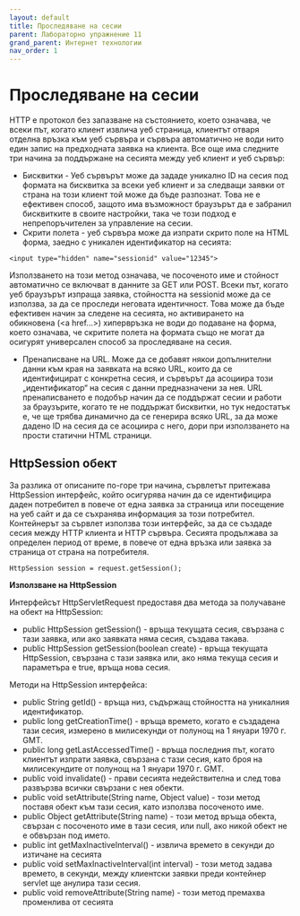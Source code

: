```yaml
---
layout: default
title: Проследяване на сесии
parent: Лабораторно упражнение 11
grand_parent: Интернет технологии
nav_order: 1
---
```


# Проследяване на сесии

HTTP е протокол без запазване на състоянието, което означава, че всеки път, когато клиент извлича уеб страница, клиентът отваря отделна връзка към уеб сървъра и сървъра автоматично не води нито един запис на предходната заявка на клиента. Все още има следните три начина за поддържане на сесията между уеб клиент и уеб сървър:

* Бисквитки - Уеб сървърът може да зададе уникално ID на сесия под формата на бисквитка за всеки уеб клиент и за следващи заявки от страна на този клиент той може да бъде разпознат. Това не е ефективен способ, защото има възможност браузърът да е забранил бисквитките в своите настройки, така че този подход е непрепоръчителен за управление на сесии.
* Скрити полета - уеб сървъра може да изпрати скрито поле на HTML форма, заедно с уникален идентификатор на сесията:

```
<input type="hidden" name="sessionid" value="12345">
```

Използването на този метод означава, че посоченото име и стойност автоматично се включват в данните за GET или POST. Всеки път, когато уеб браузърът изпраща заявка, стойността на sessionid може да се използва, за да се проследи неговата идентичност. Това може да бъде ефективен начин за следене на сесията, но активирането на обикновена (\<a href...>) хипервръзка не води до подаване на форма, което означава, че скритите полета на формата също не могат да осигурят универсален способ за проследяване на сесия.

* Пренаписване на URL. Може да се добавят някои допълнителни данни към края на заявката на всяко URL, които да се идентифицират с конкретна сесия, и сървърът да асоциира този „идентификатор“ на сесия с данни предназначени за нея. URL пренаписването е подобър начин да се поддържат сесии и работи за браузърите, когато те не поддържат бисквитки, но тук недостатък е, че ще трябва динамично да се генерира всяко URL, за да може дадено ID на сесия да се асоциира с него, дори при използването на прости статични HTML страници.

## HttpSession обект

За разлика от описаните по-горе три начина, сървлетът притежава HttpSession интерфейс, който осигурява начин да се идентифицира даден потребител в повече от една заявка за страница или посещение на уеб сайт и да се съхранява информация за този потребител. Контейнерът за сървлет използва този интерфейс, за да се създаде сесия между HTTP клиента и HTTP сървъра. Сесията продължава за определен период от време, в повече от една връзка или заявка за страница от страна на потребителя.

```
HttpSession session = request.getSession();
```

**Използване на HttpSession**

Интерфейсът HttpServletRequest предоставя два метода за получаване на обект на HttpSession:

* public HttpSession getSession() - връща текущата сесия, свързана с тази заявка, или ако заявката няма сесия, създава такава.
* public HttpSession getSession(boolean create) - връща текущата HttpSession, свързана с тази заявка или, ако няма текуща сесия и параметъра е true, връща нова сесия.

Методи на HttpSession интерфейса:

* public String getId() - връща низ, съдържащ стойността на уникалния идентификатор.
* public long getCreationTime() - връща времето, когато е създадена тази сесия, измерено в милисекунди от полунощ на 1 януари 1970 г. GMT.
* public long getLastAccessedTime() - връща последния път, когато клиентът изпрати заявка, свързана с тази сесия, като броя на милисекундите от полунощ на 1 януари 1970 г. GMT.
* public void invalidate() - прави сесията недействителна и след това развързва всички свързани с нея обекти.
* public void setAttribute(String name, Object value) - този метод поставя обект към тази сесия, като използва посоченото име.
* public Object getAttribute(String name) - този метод връща обекта, свързан с посоченото име в тази сесия, или null, ако никой обект не е обвързан под името.
* public int getMaxInactiveInterval() - извлича времето в секунди до изтичане на сесията
* public void setMaxInactiveInterval(int interval) - този метод задава времето, в секунди, между клиентски заявки преди контейнер servlet ще анулира тази сесия.
* public void removeAttribute(String name) - този метод премахва променлива от сесията
